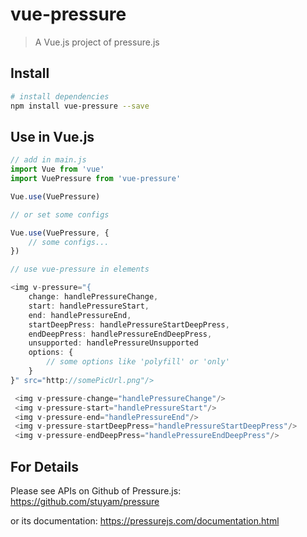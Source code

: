 # vue-pressure

> A Vue.js project of pressure.js

## Install

``` bash
# install dependencies
npm install vue-pressure --save

```

## Use in Vue.js

``` javascript
// add in main.js
import Vue from 'vue'
import VuePressure from 'vue-pressure'

Vue.use(VuePressure)

// or set some configs

Vue.use(VuePressure, {
    // some configs...
})

// use vue-pressure in elements

<img v-pressure="{
    change: handlePressureChange,
    start: handlePressureStart,
    end: handlePressureEnd,
    startDeepPress: handlePressureStartDeepPress,
    endDeepPress: handlePressureEndDeepPress,
    unsupported: handlePressureUnsupported
    options: {
        // some options like 'polyfill' or 'only'
    }
}" src="http://somePicUrl.png"/>

 <img v-pressure-change="handlePressureChange"/>
 <img v-pressure-start="handlePressureStart"/>
 <img v-pressure-end="handlePressureEnd"/>
 <img v-pressure-startDeepPress="handlePressureStartDeepPress"/>
 <img v-pressure-endDeepPress="handlePressureEndDeepPress"/>
```

## For Details

Please see APIs on Github of Pressure.js: https://github.com/stuyam/pressure

or its documentation: https://pressurejs.com/documentation.html

